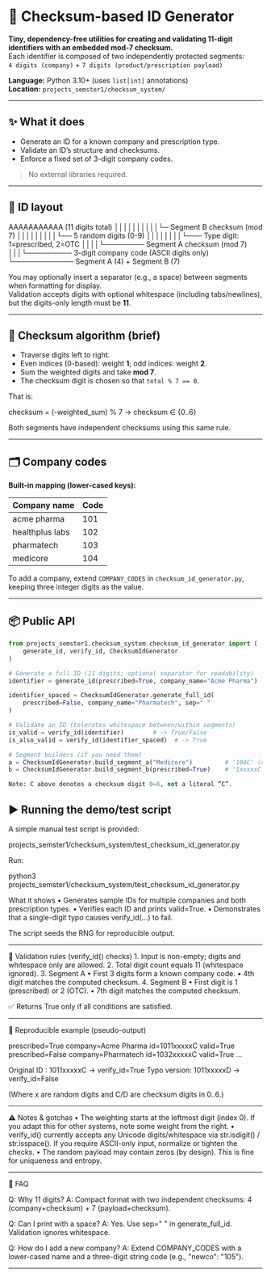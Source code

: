 # 🧮 Checksum-based ID Generator

**Tiny, dependency-free utilities for creating and validating 11-digit identifiers with an embedded mod-7 checksum.**  
Each identifier is composed of two independently protected segments:  
`4 digits (company)` + `7 digits (product/prescription payload)`

**Language:** Python 3.10+ (uses `list[int]` annotations)  
**Location:** `projects_semster1/checksum_system/`

---

## ✨ What it does

- Generate an ID for a known company and prescription type.  
- Validate an ID’s structure and checksums.  
- Enforce a fixed set of 3-digit company codes.

> No external libraries required.

---

## 🧱 ID layout

AAAAAAAAAAA  (11 digits total)
││││││││││└─ Segment B checksum (mod 7)
│││││││││└── 5 random digits (0-9)
││││││││└─── Type digit: 1=prescribed, 2=OTC
││││└──────── Segment A checksum (mod 7)
│││└───────── 3-digit company code (ASCII digits only)
└──────────── Segment A (4) + Segment B (7)

You may optionally insert a separator (e.g., a space) between segments when formatting for display.  
Validation accepts digits with optional whitespace (including tabs/newlines), but the digits-only length must be **11**.

---

## 🔢 Checksum algorithm (brief)

- Traverse digits left to right.  
- Even indices (0-based): weight **1**; odd indices: weight **2**.  
- Sum the weighted digits and take **mod 7**.  
- The checksum digit is chosen so that `total % 7 == 0`.  

That is:  

checksum = (-weighted_sum) % 7   → checksum ∈ {0..6}

Both segments have independent checksums using this same rule.

---

## 🗂️ Company codes

**Built-in mapping (lower-cased keys):**

| Company name      | Code |
|--------------------|------|
| acme pharma        | 101  |
| healthplus labs    | 102  |
| pharmatech         | 103  |
| medicore           | 104  |

To add a company, extend `COMPANY_CODES` in `checksum_id_generator.py`, keeping three integer digits as the value.

---

## 📦 Public API

```python
from projects_semster1.checksum_system.checksum_id_generator import (
    generate_id, verify_id, ChecksumIdGenerator
)

# Generate a full ID (11 digits; optional separator for readability)
identifier = generate_id(prescribed=True, company_name="Acme Pharma")            # e.g., '1011xxxxxC'

identifier_spaced = ChecksumIdGenerator.generate_full_id(
    prescribed=False, company_name="Pharmatech", sep=" "
)                                                                               # e.g., '103C 2xxxxxC'

# Validate an ID (tolerates whitespace between/within segments)
is_valid = verify_id(identifier)        # -> True/False
is_also_valid = verify_id(identifier_spaced)  # -> True

# Segment builders (if you need them)
a = ChecksumIdGenerator.build_segment_a("Medicore")         # '104C' (4 digits)
b = ChecksumIdGenerator.build_segment_b(prescribed=True)    # '1xxxxxC' (7 digits)

Note: C above denotes a checksum digit 0–6, not a literal “C”.

```
## ▶️ Running the demo/test script

A simple manual test script is provided:

projects_semster1/checksum_system/test_checksum_id_generator.py

Run:

python3 projects_semster1/checksum_system/test_checksum_id_generator.py

What it shows
	•	Generates sample IDs for multiple companies and both prescription types.
	•	Verifies each ID and prints valid=True.
	•	Demonstrates that a single-digit typo causes verify_id(...) to fail.

The script seeds the RNG for reproducible output.

---

📏 Validation rules (verify_id() checks)
	1.	Input is non-empty; digits and whitespace only are allowed.
	2.	Total digit count equals 11 (whitespace ignored).
	3.	Segment A
	•	First 3 digits form a known company code.
	•	4th digit matches the computed checksum.
	4.	Segment B
	•	First digit is 1 (prescribed) or 2 (OTC).
	•	7th digit matches the computed checksum.

✅ Returns True only if all conditions are satisfied.

---

🧪 Reproducible example (pseudo-output)

prescribed=True  company=Acme Pharma       id=1011xxxxxC  valid=True
prescribed=False company=Pharmatech        id=1032xxxxxC  valid=True
...

Original ID : 1011xxxxxC -> verify_id=True
Typo version: 1011xxxxxD -> verify_id=False

(Where x are random digits and C/D are checksum digits in 0..6.)

---

⚠️ Notes & gotchas
	•	The weighting starts at the leftmost digit (index 0).
If you adapt this for other systems, note some weight from the right.
	•	verify_id() currently accepts any Unicode digits/whitespace via str.isdigit() / str.isspace().
If you require ASCII-only input, normalize or tighten the checks.
	•	The random payload may contain zeros (by design). This is fine for uniqueness and entropy.

---

🙋 FAQ

Q: Why 11 digits?
A: Compact format with two independent checksums: 4 (company+checksum) + 7 (payload+checksum).

Q: Can I print with a space?
A: Yes. Use sep=" " in generate_full_id. Validation ignores whitespace.

Q: How do I add a new company?
A: Extend COMPANY_CODES with a lower-cased name and a three-digit string code
(e.g., "newco": "105").

---
